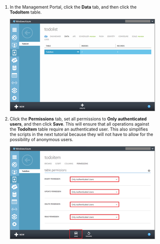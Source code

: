 

1. In the Management Portal, click the **Data** tab, and then click the **TodoItem** table. 

   	![](./media/mobile-services-restrict-permissions-javascript-backend/mobile-portal-data-tables.png)

2. Click the **Permissions** tab, set all permissions to **Only authenticated users**, and then click **Save**. This will ensure that all operations against the **TodoItem** table require an authenticated user. This also simplifies the scripts in the next tutorial because they will not have to allow for the possibility of anonymous users.

   	![](./media/mobile-services-restrict-permissions-javascript-backend/mobile-portal-change-table-perms.png)
